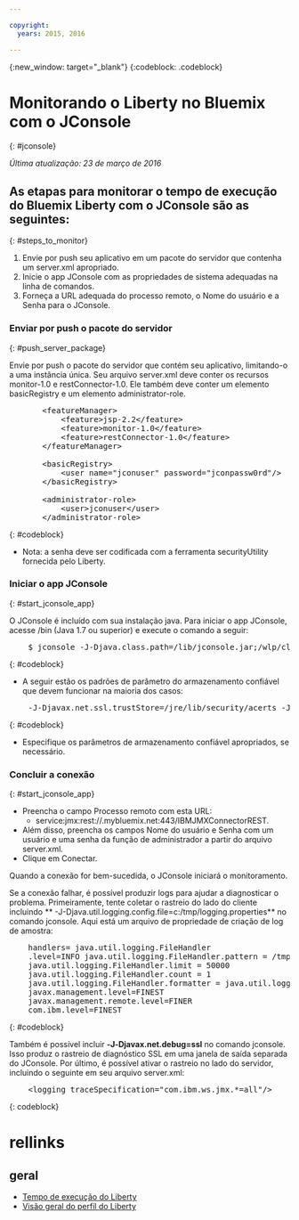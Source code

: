 ```yaml
---

copyright:
  years: 2015, 2016

---
```


{:new_window: target="_blank"}
{:codeblock: .codeblock}

# Monitorando o Liberty no Bluemix com o JConsole
{: #jconsole}

*Última atualização: 23 de março de 2016*

## As etapas para monitorar o tempo de execução do Bluemix Liberty com o JConsole são as seguintes:
{: #steps_to_monitor}

1. Envie por push seu aplicativo em um pacote do servidor que contenha um server.xml apropriado. 
2. Inicie o app JConsole com as propriedades de sistema adequadas na linha de comandos. 
3. Forneça a URL adequada do processo remoto, o Nome do usuário e a Senha para o JConsole.

### Enviar por push o pacote do servidor
{: #push_server_package}

Envie por push o pacote do servidor que contém seu aplicativo, limitando-o a uma instância única. Seu arquivo server.xml deve conter os recursos monitor-1.0 e restConnector-1.0. Ele também deve conter um elemento basicRegistry e um elemento administrator-role. 
<pre>
       &lt;featureManager&gt;
    	   &lt;feature&gt;jsp-2.2&lt;/feature&gt;
    	   &lt;feature&gt;monitor-1.0&lt;/feature&gt;
    	   &lt;feature&gt;restConnector-1.0&lt;/feature&gt;
       &lt;/featureManager&gt;

       &lt;basicRegistry&gt;
    	   &lt;user name="jconuser" password="jconpassw0rd"/&gt;
       &lt;/basicRegistry&gt;

       &lt;administrator-role&gt;
    	   &lt;user&gt;jconuser&lt;/user&gt;
       &lt;/administrator-role&gt;
</pre>
{: #codeblock}

   * Nota: a senha deve ser codificada com a ferramenta securityUtility fornecida pelo Liberty.

### Iniciar o app JConsole 
{: #start_jconsole_app}

O JConsole é incluído com sua instalação java. Para iniciar o app JConsole, acesse <java-home>/bin (Java 1.7 ou superior) e execute o comando a seguir: 
<pre>
    $ jconsole -J-Djava.class.path=<java-home>/lib/jconsole.jar;<liberty-home>/wlp/clients/restConnector.jar
</pre>
{: #codeblock}

  * A seguir estão os padrões de parâmetro do armazenamento confiável que devem funcionar na maioria dos casos: 
<pre>
    -J-Djavax.net.ssl.trustStore=<java-home>/jre/lib/security/acerts -J-Djavax.net.ssl.trustStorePassword=changeit -J-Djavax.net.ssl.trustStoreType=jks
</pre>
{: #codeblock}
  * Especifique os parâmetros de armazenamento confiável apropriados, se necessário.

### Concluir a conexão 
{: #start_jconsole_app}
  * Preencha o campo Processo remoto com esta URL:     
    * service:jmx:rest://<appName>.mybluemix.net:443/IBMJMXConnectorREST.  
  *  Além disso, preencha os campos Nome do usuário e Senha com um usuário e uma senha da função de administrador a partir do arquivo server.xml. 
  * Clique em Conectar.

Quando a conexão for bem-sucedida, o
JConsole iniciará o monitoramento.

Se a conexão falhar, é possível produzir logs para ajudar a diagnosticar o problema.
Primeiramente, tente coletar o rastreio do lado do cliente incluindo **
-J-Djava.util.logging.config.file=c:/tmp/logging.properties** no comando jconsole.
Aqui está um arquivo de propriedade de criação de log de amostra:

<pre>
    handlers= java.util.logging.FileHandler
    .level=INFO java.util.logging.FileHandler.pattern = /tmp/jmxtrace.log
    java.util.logging.FileHandler.limit = 50000
    java.util.logging.FileHandler.count = 1
    java.util.logging.FileHandler.formatter = java.util.logging.SimpleFormatter
    javax.management.level=FINEST
    javax.management.remote.level=FINER
    com.ibm.level=FINEST
</pre>
{: #codeblock}

Também é possível incluir <b>&dash;J&dash;Djavax.net.debug=ssl</b> no comando jconsole. Isso produz o rastreio de diagnóstico SSL em uma janela de saída separada do JConsole. Por último, é possível ativar o rastreio no lado do servidor, incluindo o seguinte em seu arquivo server.xml: 
<pre>
    &lt;logging traceSpecification="com.ibm.ws.jmx.&ast;=all"/&gt;
</pre>
{: codeblock}

# rellinks
## geral
* [Tempo de execução do Liberty](index.html)
* [Visão geral do perfil do Liberty](http://www-01.ibm.com/support/knowledgecenter/SSAW57_8.5.5/com.ibm.websphere.wlp.nd.doc/ae/cwlp_about.html)
